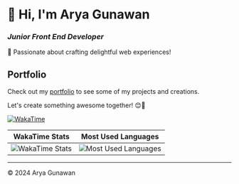 # 👋 Hi, I'm Arya Gunawan

### *Junior Front End Developer*

🚀 Passionate about crafting delightful web experiences!

## Portfolio
Check out my [portfolio](https://aryagunawann.vercel.app) to see some of my projects and creations.

Let's create something awesome together! 😊🌟

[![WakaTime](https://wakatime.com/badge/user/018b8591-8231-4c0a-916a-775c20ffd05c.svg)](https://wakatime.com/@018b8591-8231-4c0a-916a-775c20ffd05c)

| WakaTime Stats | Most Used Languages |
|----------------|---------------------|
| ![WakaTime Stats](https://github-readme-stats.vercel.app/api/wakatime?username=aryadipanegara&theme=tokyonight&layout=compact&langs_count=10&range=all_time) | ![Most Used Languages](https://github-readme-stats-git-masterrstaa-rickstaa.vercel.app/api/top-langs/?username=aryadipanegara&langs_count=10&theme=tokyonight&layout=compact&hide=hack) |

---

&copy; 2024 Arya Gunawan
